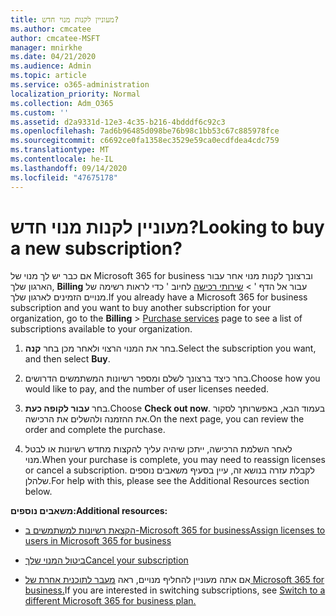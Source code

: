 ```yaml
---
title: מעוניין לקנות מנוי חדש?
ms.author: cmcatee
author: cmcatee-MSFT
manager: mnirkhe
ms.date: 04/21/2020
ms.audience: Admin
ms.topic: article
ms.service: o365-administration
localization_priority: Normal
ms.collection: Adm_O365
ms.custom: ''
ms.assetid: d2a9331d-12e3-4c35-b216-4bdddf6c92c3
ms.openlocfilehash: 7ad6b96485d098be76b98c1bb53c67c885978fce
ms.sourcegitcommit: c6692ce0fa1358ec3529e59ca0ecdfdea4cdc759
ms.translationtype: MT
ms.contentlocale: he-IL
ms.lasthandoff: 09/14/2020
ms.locfileid: "47675178"
---
```

# <a name="looking-to-buy-a-new-subscription"></a><span data-ttu-id="f048a-102">מעוניין לקנות מנוי חדש?</span><span class="sxs-lookup"><span data-stu-id="f048a-102">Looking to buy a new subscription?</span></span>

<span data-ttu-id="f048a-103">אם כבר יש לך מנוי של Microsoft 365 for business וברצונך לקנות מנוי אחר עבור הארגון שלך, **Billing** עבור אל הדף ' \> [שירותי רכישה](https://go.microsoft.com/fwlink/p/?linkid=868433) לחיוב ' כדי לראות רשימה של מנויים הזמינים לארגון שלך.</span><span class="sxs-lookup"><span data-stu-id="f048a-103">If you already have a Microsoft 365 for business subscription and you want to buy another subscription for your organization, go to the **Billing** \> [Purchase services](https://go.microsoft.com/fwlink/p/?linkid=868433) page to see a list of subscriptions available to your organization.</span></span>
 
1. <span data-ttu-id="f048a-104">בחר את המנוי הרצוי ולאחר מכן בחר **קנה**.</span><span class="sxs-lookup"><span data-stu-id="f048a-104">Select the subscription you want, and then select **Buy**.</span></span>

2. <span data-ttu-id="f048a-105">בחר כיצד ברצונך לשלם ומספר רשיונות המשתמשים הדרושים.</span><span class="sxs-lookup"><span data-stu-id="f048a-105">Choose how you would like to pay, and the number of user licenses needed.</span></span>

3. <span data-ttu-id="f048a-106">בחר **עבור לקופה כעת**.</span><span class="sxs-lookup"><span data-stu-id="f048a-106">Choose **Check out now**.</span></span> <span data-ttu-id="f048a-107">בעמוד הבא, באפשרותך לסקור את ההזמנה ולהשלים את הרכישה.</span><span class="sxs-lookup"><span data-stu-id="f048a-107">On the next page, you can review the order and complete the purchase.</span></span>

4. <span data-ttu-id="f048a-108">לאחר השלמת הרכישה, ייתכן שיהיה עליך להקצות מחדש רשיונות או לבטל מנוי.</span><span class="sxs-lookup"><span data-stu-id="f048a-108">When your purchase is complete, you may need to reassign licenses or cancel a subscription.</span></span> <span data-ttu-id="f048a-109">לקבלת עזרה בנושא זה, עיין בסעיף משאבים נוספים שלהלן.</span><span class="sxs-lookup"><span data-stu-id="f048a-109">For help with this, please see the Additional Resources section below.</span></span>

 <span data-ttu-id="f048a-110">**משאבים נוספים:**</span><span class="sxs-lookup"><span data-stu-id="f048a-110">**Additional resources:**</span></span>
  
- [<span data-ttu-id="f048a-111">הקצאת רשיונות למשתמשים ב-Microsoft 365 for business</span><span class="sxs-lookup"><span data-stu-id="f048a-111">Assign licenses to users in Microsoft 365 for business</span></span>](https://docs.microsoft.com/microsoft-365/admin/add-users/add-users)
    
- [<span data-ttu-id="f048a-112">ביטול המנוי שלך</span><span class="sxs-lookup"><span data-stu-id="f048a-112">Cancel your subscription</span></span>](https://docs.microsoft.com/microsoft-365/commerce/subscriptions/cancel-your-subscription)
    
- <span data-ttu-id="f048a-113">אם אתה מעוניין להחליף מנויים, ראה [מעבר לתוכנית אחרת של Microsoft 365 for business.](https://docs.microsoft.com/microsoft-365/commerce/subscriptions/switch-to-a-different-plan)</span><span class="sxs-lookup"><span data-stu-id="f048a-113">If you are interested in switching subscriptions, see [Switch to a different Microsoft 365 for business plan.](https://docs.microsoft.com/microsoft-365/commerce/subscriptions/switch-to-a-different-plan)</span></span>